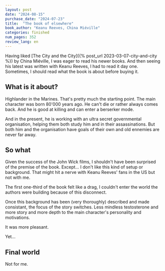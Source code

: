 ```yaml
---
layout: post
date: "2024-08-15"
purchase_date: "2024-07-23"
title:  "The book of elsewhere"
book_author: "Keanu Reeves, China Miéville"
categories: finished
num_pages: 352
review_lang: en
---
```


Having liked [The City and the City]({% post_url 2023-03-07-city-and-city %}) by China Miéville, I was eager to read his newer books. And then seeing his latest was written with Keanu Reeves, I had to read it day one. Sometimes, I should read what the book is about before buying it.

## What is it about?

Highlander in the Marines. That's pretty much the starting point. The main character was born 80'000 years ago. He can't die or rather always comes back. And he is good at killing and can enter a berserker mode.

And in the present, he is working with an ultra secret governmental organisation, helping them both study him and in their assassinations. But both him and the organisation have goals of their own and old ennemies are never far away.

## So what

Given the success of the John Wick films, I shouldn't have been surprised of the premise of the book. Except… I don't like this kind of setup or background. That might hit a nerve with Keanu Reeves' fans in the US but not with me.

The first one-third of the book felt like a drag, I couldn't enter the world the authors were building because of this disconnect.

Once this background has been (very thoroughly) described and made consistant, the focus of the story switches. Less mindless testosterone and more story and more depth to the main character's personality and motivations.

It was more pleasant.

Yet…

## Final world

Not for me.


